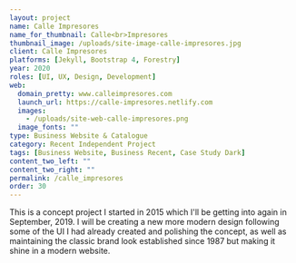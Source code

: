 ```yaml
---
layout: project
name: Calle Impresores
name_for_thumbnail: Calle<br>Impresores
thumbnail_image: /uploads/site-image-calle-impresores.jpg
client: Calle Impresores
platforms: [Jekyll, Bootstrap 4, Forestry]
year: 2020
roles: [UI, UX, Design, Development]
web:
  domain_pretty: www.calleimpresores.com
  launch_url: https://calle-impresores.netlify.com
  images:
    - /uploads/site-web-calle-impresores.png
  image_fonts: ""
type: Business Website & Catalogue
category: Recent Independent Project
tags: [Business Website, Business Recent, Case Study Dark]
content_two_left: ""
content_two_right: ""
permalink: /calle_impresores
order: 30
---
```


This is a concept project I started in 2015 which I'll be getting into again in September, 2019. I will be creating a new more modern design following some of the UI I had already created and polishing the concept, as well as maintaining the classic brand look established since 1987 but making it shine in a modern website.